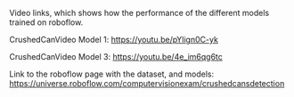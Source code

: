 

Video links, which shows how the performance of the different models trained on roboflow.

CrushedCanVideo Model 1:
https://youtu.be/pYlign0C-yk

CrushedCanVideo Model 3:
https://youtu.be/4e_im6qg6tc

Link to the roboflow page with the dataset, and models:
https://universe.roboflow.com/computervisionexam/crushedcansdetection
